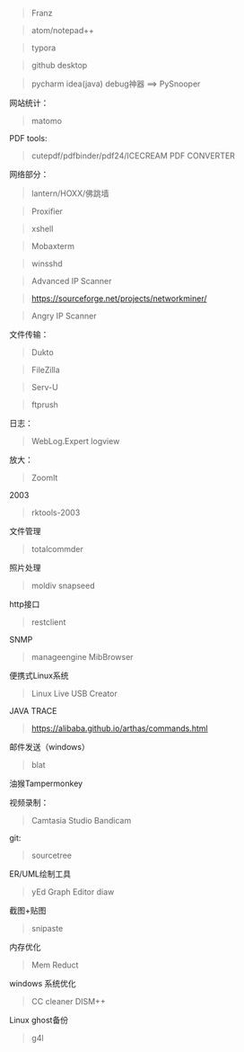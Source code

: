 > Franz

> atom/notepad++

> typora

> github desktop
 
> pycharm idea(java)  debug神器 ==> PySnooper


网站统计：
> matomo

PDF tools:
> cutepdf/pdfbinder/pdf24/ICECREAM PDF CONVERTER

网络部分：
> lantern/HOXX/佛跳墙

> Proxifier

> xshell

> Mobaxterm

> winsshd

> Advanced IP Scanner

> https://sourceforge.net/projects/networkminer/

> Angry IP Scanner

文件传输：
> Dukto

> FileZilla

> Serv-U

> ftprush

日志：
> WebLog.Expert
> logview

放大：
> ZoomIt

2003
> rktools-2003

文件管理
> totalcommder

照片处理
> moldiv
> snapseed

http接口
> restclient

SNMP
> manageengine MibBrowser

便携式Linux系统
> Linux Live USB Creator

JAVA TRACE

> https://alibaba.github.io/arthas/commands.html

邮件发送（windows）

> blat

油猴Tampermonkey

视频录制：
> Camtasia Studio
> Bandicam 

git:
> sourcetree

ER/UML绘制工具
> yEd Graph Editor
> diaw

截图+贴图
> snipaste

内存优化
> Mem Reduct

windows 系统优化
> CC cleaner
> DISM++

Linux ghost备份
> g4l
